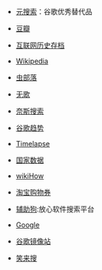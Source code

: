 - [元搜索](https://searx.tiekoetter.com/)：谷歌优秀替代品

- [豆瓣](https://www.douban.com/)

- [互联网历史存档](https://archive.org/)

- [Wikipedia](https://zh.wikipedia.org/)

- [虫部落](http://www.chongbuluo.com/)

- [无歌](https://g.dingeral.com/)

- [奈斯搜索](https://www.niceso.fun/)

- [谷歌趋势](https://trends.google.com/trends/?geo=CN)

- [Timelapse](http://goo.gle/timelapse)

- [国家数据](http://data.stats.gov.cn/)

- [wikiHow](https://zh.wikihow.com/)

- [淘宝购物券](http://quan.mmfad.com/)

- [辅助狗](https://www.fuzhugou.com/):放心软件搜索平台

- [Google](https://www.google.com/)

- [谷歌镜像站](https://jia110.github.io/)

- [笑来搜](http://xiaolai.co/search)
